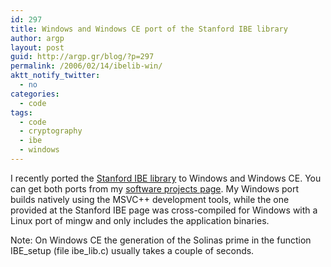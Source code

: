 ```yaml
---
id: 297
title: Windows and Windows CE port of the Stanford IBE library
author: argp
layout: post
guid: http://argp.gr/blog/?p=297
permalink: /2006/02/14/ibelib-win/
aktt_notify_twitter:
  - no
categories:
  - code
tags:
  - code
  - cryptography
  - ibe
  - windows
---
```

I recently ported the [Stanford IBE library][1] to Windows and Windows CE. You can get both ports from my [software projects page][2]. My Windows port builds natively using the MSVC++ development tools, while the one provided at the Stanford IBE page was cross-compiled for Windows with a Linux port of mingw and only includes the application binaries.

Note: On Windows CE the generation of the Solinas prime in the function IBE\_setup (file ibe\_lib.c) usually takes a couple of seconds.

 [1]: http://crypto.stanford.edu/ibe/
 [2]: http://ntrg.cs.tcd.ie/~argp/code/